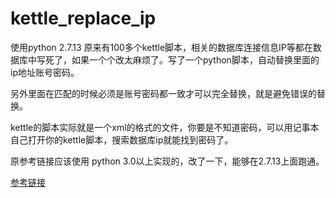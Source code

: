 # kettle_replace_ip


使用python 2.7.13 
原来有100多个kettle脚本，相关的数据库连接信息IP等都在数据库中写死了，如果一个个改太麻烦了。写了一个python脚本，自动替换里面的ip地址账号密码。

另外里面在匹配的时候必须是账号密码都一致才可以完全替换，就是避免错误的替换。

kettle的脚本实际就是一个xml的格式的文件，你要是不知道密码，可以用记事本自己打开你的kettle脚本，搜索数据库ip就能找到密码了。

原参考链接应该使用 python 3.0以上实现的，改了一下，能够在2.7.13上面跑通。

[参考链接](https://blog.csdn.net/qq_41982570/article/details/124038887)
